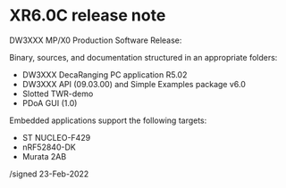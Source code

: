 # XR6.0C release note

DW3XXX MP/X0 Production Software Release:

Binary, sources, and documentation structured in an appropriate folders:

- DW3XXX DecaRanging PC application R5.02
- DW3XXX API (09.03.00) and Simple Examples package v6.0
- Slotted TWR-demo
- PDoA GUI (1.0)

Embedded applications support the following targets:

- ST NUCLEO-F429
- nRF52840-DK
- Murata 2AB

/signed
23-Feb-2022